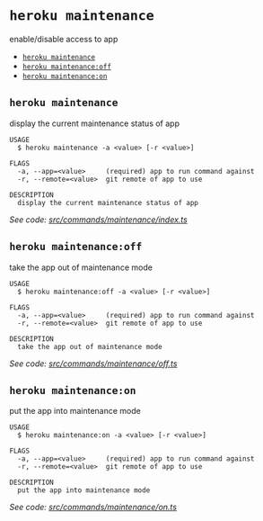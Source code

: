 `heroku maintenance`
====================

enable/disable access to app

* [`heroku maintenance`](#heroku-maintenance)
* [`heroku maintenance:off`](#heroku-maintenanceoff)
* [`heroku maintenance:on`](#heroku-maintenanceon)

## `heroku maintenance`

display the current maintenance status of app

```
USAGE
  $ heroku maintenance -a <value> [-r <value>]

FLAGS
  -a, --app=<value>     (required) app to run command against
  -r, --remote=<value>  git remote of app to use

DESCRIPTION
  display the current maintenance status of app
```

_See code: [src/commands/maintenance/index.ts](https://github.com/heroku/cli/blob/v9.0.0/packages/cli/src/commands/maintenance/index.ts)_

## `heroku maintenance:off`

take the app out of maintenance mode

```
USAGE
  $ heroku maintenance:off -a <value> [-r <value>]

FLAGS
  -a, --app=<value>     (required) app to run command against
  -r, --remote=<value>  git remote of app to use

DESCRIPTION
  take the app out of maintenance mode
```

_See code: [src/commands/maintenance/off.ts](https://github.com/heroku/cli/blob/v9.0.0/packages/cli/src/commands/maintenance/off.ts)_

## `heroku maintenance:on`

put the app into maintenance mode

```
USAGE
  $ heroku maintenance:on -a <value> [-r <value>]

FLAGS
  -a, --app=<value>     (required) app to run command against
  -r, --remote=<value>  git remote of app to use

DESCRIPTION
  put the app into maintenance mode
```

_See code: [src/commands/maintenance/on.ts](https://github.com/heroku/cli/blob/v9.0.0/packages/cli/src/commands/maintenance/on.ts)_
